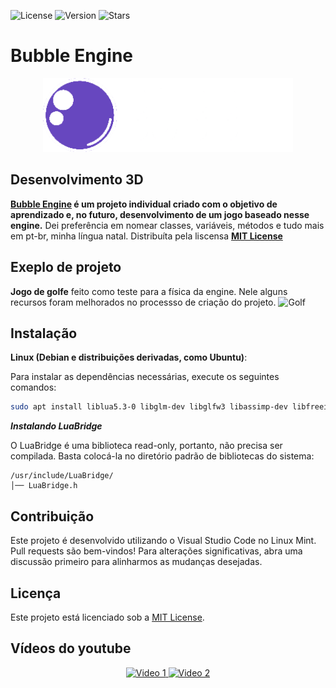 ![License](https://img.shields.io/github/license/d4nielstone/bubble_engine)
![Version](https://img.shields.io/github/v/tag/d4nielstone/bubble_engine)
![Stars](https://img.shields.io/github/stars/d4nielstone/bubble_engine?style=social)

# Bubble Engine
<p align="center">
  <a href="https://d4nielstone.github.io/bubble_engine">
    <img src="becommons/include/assets/imagems/banner.png" width="400" alt="Bubble Engine logo">
  </a>
</p>

## Desenvolvimento 3D

**[Bubble Engine](https://d4nielstone.github.io/bubble_engine) é um projeto individual criado com o objetivo de aprendizado e, no futuro, desenvolvimento de um jogo baseado nesse engine.** Dei preferência em nomear classes, variáveis, métodos e tudo mais em pt-br, minha língua natal. 
Distribuíta pela liscensa **[MIT License](https://choosealicense.com/licenses/mit/)**

## Exeplo de projeto
**Jogo de golfe** feito como teste para a física da engine. Nele alguns recursos foram melhorados no processso de criação do projeto.
![Golf](https://github.com/user-attachments/assets/65968911-e9cd-44c7-868b-81286b40889d)

## Instalação

**Linux (Debian e distribuições derivadas, como Ubuntu)**:

Para instalar as dependências necessárias, execute os seguintes comandos:

```bash
sudo apt install liblua5.3-0 libglm-dev libglfw3 libassimp-dev libfreeimage-dev rapidjson-dev libbullet-dev libfreetype6-dev
```

***Instalando LuaBridge***

O LuaBridge é uma biblioteca read-only, portanto, não precisa ser compilada. Basta colocá-la no diretório padrão de bibliotecas do sistema:

```plaintext
/usr/include/LuaBridge/
│── LuaBridge.h
```

## Contribuição

Este projeto é desenvolvido utilizando o Visual Studio Code no Linux Mint. Pull requests são bem-vindos! Para alterações significativas, abra uma discussão primeiro para alinharmos as mudanças desejadas.

## Licença

Este projeto está licenciado sob a [MIT License](https://choosealicense.com/licenses/mit/).

## Vídeos do youtube
<p align="center">
  <a href="https://youtu.be/qS8rZQ_BfRA">
    <img src="https://github.com/user-attachments/assets/fc9f3c5e-1919-4099-8339-774a22db1503" width="500" alt="Video 1">
  </a>
  <a href="https://www.youtube.com/watch?v=JXo_AMSbO0Q&ab_channel=D4NL">
    <img src="https://github.com/user-attachments/assets/ddf1fab5-8873-43de-83e6-da597637dba0" width="500" alt="Video 2">
  </a>
</p>
